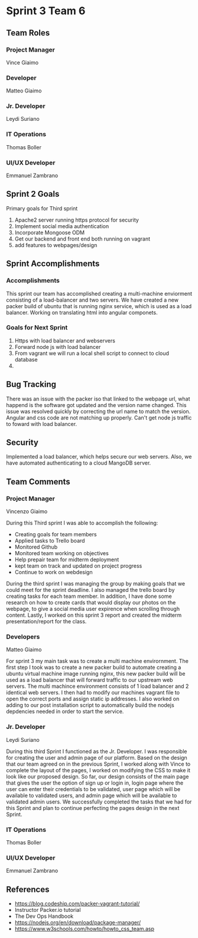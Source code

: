 # Sprint 3 Team 6

## Team Roles

### Project Manager
Vince Giaimo

### Developer
Matteo Giaimo

### Jr. Developer
Leydi Suriano

### IT Operations
Thomas Boller

### UI/UX Developer
Emmanuel Zambrano

## Sprint 2 Goals

Primary goals for Third sprint

1. Apache2 server running https protocol for security
2. Implement social media authentication
3. Incorporate Mongoose ODM 
4. Get our backend and front end both running on vagrant 
5. add features to webpages/design

## Sprint Accomplishments


### Accomplishments
This sprint our team has accomplished creating a multi-machine enviorment consisting of a load-balancer and two servers. We have created a new packer build of ubuntu that is running nginx service, which is used as a load balancer. Working on translating html into angular componets. 



### Goals for Next Sprint
1. Https with load balancer and webservers
2. Forward node js with load balancer
3. From vagrant we will run a local shell script to connect to cloud database
4.


## Bug Tracking
There was an issue with the packer iso that linked to the webpage url, what happend is the software got updated and the version name changed. This issue was resolved quickly by correcting the url name to match the version. Angular and css code are not matching up properly. Can't get node js traffic to foward with load balancer. 


## Security
Implemented a load balancer, which helps secure our web servers. Also, we have automated authenticating to a cloud MangoDB server. 

## Team Comments

### Project Manager
Vincenzo Giaimo

During this Third sprint I was able to accomplish the following:
- Creating goals for team members
- Applied tasks to Trello board
- Monitored Github
- Monitored team working on objectives
- Help prepair team for midterm deployment
- kept team on track and updated on project progress
- Continue to work on webdesign 

During the third sprint I was managing the group by making goals that we could meet for the sprint deadline. I also managed the trello board by creating tasks for each team member. In addition, I have done some research on how to create cards that would display our photos on the webpage, to give a social media user expirence when scrolling through content. Lastly, I worked on this sprint 3 report and created the midterm presentation/report for the class.

### Developers
Matteo Giaimo

For sprint 3 my main task was to create a multi machine envirornment. The first step I took was to create a new packer build to automate creating a ubuntu virtual machine image running nginx, this new packer build will be used as a load balancer that will forward traffic to our upstream web servers. The multi machince environment consists of 1 load balancer and 2 identical web servers. I then had to modify our machines vagrant file to open the correct ports and assign static ip addresses. I also worked on adding to our post installation script to automatically build the nodejs depdencies needed in order to start the service.

### Jr. Developer
Leydi Suriano

During this third Sprint I functioned as the Jr. Developer. I was responsible for creating the user and admin page of our platform. Based on the design that our team agreed on in the previous Sprint, I worked along with Vince to complete the layout of the pages, I worked on modifying the CSS to make it look like our proposed design. So far, our design consists of the main page that gives the user the option of sign up or login in, login page where the user can enter their credentials to be validated, user page which will be available to validated users, and admin page which will be available to validated admin users. We successfully completed the tasks that we had for this Sprint and plan to continue perfecting the pages design in the next Sprint. 

### IT Operations
Thomas Boller

### UI/UX Developer
Emmanuel Zambrano

## References

- https://blog.codeship.com/packer-vagrant-tutorial/
- Instructor Packer.io tutorial
- The Dev Ops Handbook
- https://nodejs.org/en/download/package-manager/
- https://www.w3schools.com/howto/howto_css_team.asp